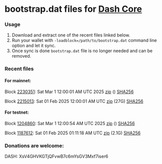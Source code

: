 # bootstrap.dat files for [Dash Core](https://github.com/dashpay/dash)

### Usage

1. Download and extract one of the recent files linked below.
1. Run your wallet with `-loadblock=/path/to/bootstrap.dat` command line option and let it sync.
1. Once sync is done `bootstrap.dat` file is no longer needed and can be removed.

### Recent files

#### For mainnet:

Block [2230351](https://insight.dash.org/insight/block/00000000000000218af5cb255163039cdea2356b3c4b835461782dbf32f1ca48): Sat Mar  1 12:00:01 AM UTC 2025 [zip](https://dash-bootstrap-2.ams3.digitaloceanspaces.com/mainnet/2025-03-01/bootstrap.dat.zip) () [SHA256](https://dash-bootstrap-2.ams3.digitaloceanspaces.com/mainnet/2025-03-01/sha256.txt)

Block [2215013](https://insight.dash.org/insight/block/0000000000000000ece1d5bd22781652fc1df0dec280f3230ea4100ffb1d9d1c): Sat 01 Feb 2025 12:00:01 AM UTC [zip](https://dash-bootstrap-2.ams3.digitaloceanspaces.com/mainnet/2025-02-01/bootstrap.dat.zip) (27G) [SHA256](https://dash-bootstrap-2.ams3.digitaloceanspaces.com/mainnet/2025-02-01/sha256.txt)


#### For testnet:

Block [1204860](https://insight.testnet.networks.dash.org/insight/block/00000153a5bd9474973c20ae4169efbf0a054a2b73e5b5fa19872db344902a03): Sat Mar  1 12:00:54 AM UTC 2025 [zip](https://dash-bootstrap-2.ams3.digitaloceanspaces.com/testnet/2025-03-01/bootstrap.dat.zip) () [SHA256](https://dash-bootstrap-2.ams3.digitaloceanspaces.com/testnet/2025-03-01/sha256.txt)

Block [1187612](https://insight.testnet.networks.dash.org/insight/block/000001a1c94fc2cf2a084c3d874f506a1e27b0d2485eecb3e84a90affe725094): Sat 01 Feb 2025 01:11:18 AM UTC [zip](https://dash-bootstrap-2.ams3.digitaloceanspaces.com/testnet/2025-02-01/bootstrap.dat.zip) (2.1G) [SHA256](https://dash-bootstrap-2.ams3.digitaloceanspaces.com/testnet/2025-02-01/sha256.txt)


### Donations are welcome:

DASH: XsV4GHVKGTjQFvwB7c6mYsGV3Mxf7iser6
